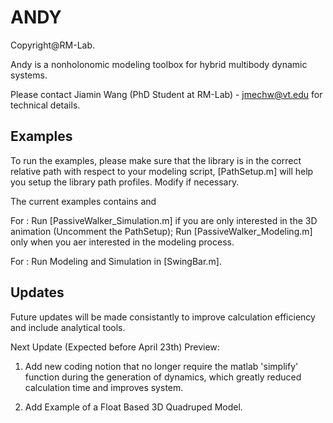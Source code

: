 # ANDY

Copyright@RM-Lab.

Andy is a nonholonomic modeling toolbox for hybrid multibody dynamic systems.

Please contact Jiamin Wang (PhD Student at RM-Lab) - jmechw@vt.edu for technical details.

## Examples
To run the examples, please make sure that the library is in the correct relative path with respect to your modeling script, [PathSetup.m] will help you setup the library path profiles. Modify if necessary.

The current examples contains <Passive Walker> and <Swing Bar>
  
For <Passive Walker>: Run [PassiveWalker_Simulation.m] if you are only interested in the 3D animation (Uncomment the PathSetup); Run [PassiveWalker_Modeling.m] only when you aer interested in the modeling process.

For <Swing>: Run Modeling and Simulation in [SwingBar.m].

## Updates
Future updates will be made consistantly to improve calculation efficiency and include analytical tools.

Next Update (Expected before April 23th) Preview:

1. Add new coding notion that no longer require the matlab 'simplify' function during the generation of dynamics, which greatly reduced calculation time and improves system.

3. Add Example of a Float Based 3D Quadruped Model.
